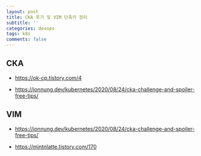 ```yaml
---
layout: post
title: CKA 후기 및 VIM 단축키 정리
subtitle: ''
categories: devops
tags: k8s
comments: false
---
```


## CKA

- https://ok-cp.tistory.com/4

- https://jonnung.dev/kubernetes/2020/08/24/cka-challenge-and-spoiler-free-tips/

## VIM

- https://jonnung.dev/kubernetes/2020/08/24/cka-challenge-and-spoiler-free-tips/

- https://mintnlatte.tistory.com/170